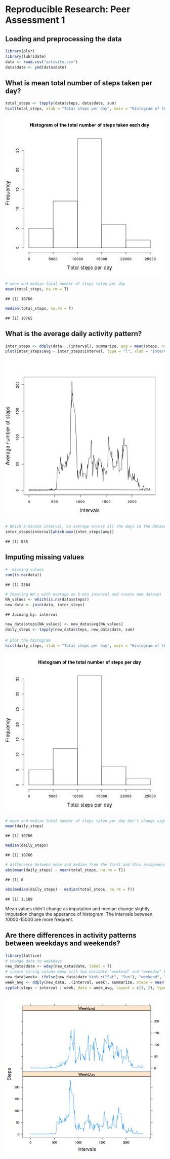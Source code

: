 
# Reproducible Research: Peer Assessment 1

## Loading and preprocessing the data

```r
library(plyr)
library(lubridate)
data <- read.csv("activity.csv")
data$date <- ymd(data$date)
```
## What is mean total number of steps taken per day?

```r
total_steps <- tapply(data$steps, data$date, sum)
hist(total_steps, xlab = "Total steps per day", main = "Histogram of the total number of steps taken each day")
```

![plot of chunk unnamed-chunk-2](figure/unnamed-chunk-2.png) 

```r
# mean and median total number of steps taken per day
mean(total_steps, na.rm = T)
```

```
## [1] 10766
```

```r
median(total_steps, na.rm = T)
```

```
## [1] 10765
```
## What is the average daily activity pattern?

```r
inter_steps <- ddply(data, .(interval), summarize, avg = mean(steps, na.rm = T))
plot(inter_steps$avg ~ inter_steps$interval, type = "l", xlab = "Intervals", ylab = "Average number of steps")
```

![plot of chunk unnamed-chunk-3](figure/unnamed-chunk-3.png) 

```r
# Which 5-minute interval, on average across all the days in the dataset, contains the maximum number of steps?
inter_steps$interval[which.max(inter_steps$avg)]
```

```
## [1] 835
```
## Imputing missing values

```r
#  missing values
sum(is.na(data))
```

```
## [1] 2304
```

```r
# Imputing NA's with average on 5-min interval and create new dataset
NA_values <- which(is.na(data$steps))
new_data <- join(data, inter_steps)
```

```
## Joining by: interval
```

```r
new_data$steps[NA_values] <- new_data$avg[NA_values]
daily_steps <- tapply(new_data$steps, new_data$date, sum)

# plot the histogram
hist(daily_steps, xlab = "Total steps per day", main = "Histogram of the total number of steps per day")
```

![plot of chunk unnamed-chunk-4](figure/unnamed-chunk-4.png) 

```r
# mean and median total number of steps taken per day don't change significantly
mean(daily_steps)
```

```
## [1] 10766
```

```r
median(daily_steps)
```

```
## [1] 10766
```

```r
# difference between mean and median from the first and this assignment
abs(mean(daily_steps) - mean(total_steps, na.rm = T))
```

```
## [1] 0
```

```r
abs(median(daily_steps) - median(total_steps, na.rm = T))
```

```
## [1] 1.189
```
Mean values didn't change as imputation and median change slightly.
Imputation change the apperance of histogram. The intervals between
10000-15000 are more frequent.

## Are there differences in activity patterns between weekdays and weekends?

```r
library(lattice)
# change date to weekdays
new_data$date <- wday(new_data$date, label = T)
# create string column week with two variable "weekend" and "weekday" by ifelse condition
new_data$week<- ifelse(new_data$date %in% c("Sat", "Sun"), "weekend", "weekday")
week_avg <- ddply(new_data, .(interval, week), summarize, steps = mean(steps))
xyplot(steps ~ interval | week, data = week_avg, layout = c(1, 2), type = "l")
```

![plot of chunk unnamed-chunk-5](figure/unnamed-chunk-5.png) 
